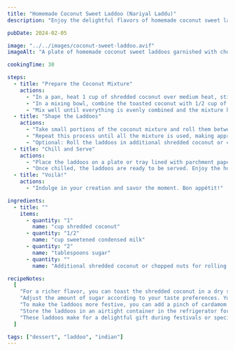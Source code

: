 ```yaml
---
title: "Homemade Coconut Sweet Laddoo (Nariyal Laddu)"
description: "Enjoy the delightful flavors of homemade coconut sweet laddoos, also known as Nariyal Laddu, made with condensed milk and sugar."

pubDate: 2024-02-05

image: "../../images/coconut-sweet-laddoo.avif"
imageAlt: "A plate of homemade coconut sweet laddoos garnished with chopped nuts"

cookingTime: 30

steps:
  - title: "Prepare the Coconut Mixture"
    actions:
      - "In a pan, heat 1 cup of shredded coconut over medium heat, stirring constantly, until it turns slightly golden and aromatic. Remove from heat and let it cool."
      - "In a mixing bowl, combine the toasted coconut with 1/2 cup of sweetened condensed milk and 2 tablespoons of sugar."
      - "Mix well until everything is evenly combined and the mixture holds together when pressed between your fingers."
  - title: "Shape the Laddoos"
    actions:
      - "Take small portions of the coconut mixture and roll them between your palms to form round laddoos."
      - "Repeat this process until all the mixture is used, making approximately 6 laddoos per serving."
      - "Optional: Roll the laddoos in additional shredded coconut or chopped nuts for added flavor and texture."
  - title: "Chill and Serve"
    actions:
      - "Place the laddoos on a plate or tray lined with parchment paper and refrigerate for about 15-20 minutes to firm up."
      - "Once chilled, the laddoos are ready to be served. Enjoy the homemade goodness!"
  - title: "Voilà!"
    actions:
      - "Indulge in your creation and savor the moment. Bon appétit!"

ingredients:
  - title: ""
    items:
      - quantity: "1"
        name: "cup shredded coconut"
      - quantity: "1/2"
        name: "cup sweetened condensed milk"
      - quantity: "2"
        name: "tablespoons sugar"
      - quantity: ""
        name: "Additional shredded coconut or chopped nuts for rolling (optional)"

recipeNotes:
  [
    "For a richer flavor, you can toast the shredded coconut in a dry skillet until golden brown before mixing with the condensed milk and sugar.",
    "Adjust the amount of sugar according to your taste preferences. You can also use powdered sugar for a smoother texture in the laddoos.",
    "To make the laddoos more festive, you can add a pinch of cardamom powder or a few saffron strands to the coconut mixture.",
    "Store the laddoos in an airtight container in the refrigerator for up to one week. Bring them to room temperature before serving for the best taste and texture.",
    "These laddoos make for a delightful gift during festivals or special occasions. Simply pack them in decorative boxes or jars.",
  ]

tags: ["dessert", "laddoo", "indian"]
---
```

